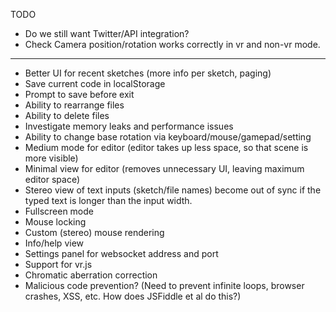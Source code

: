 TODO

- Do we still want Twitter/API integration?
- Check Camera position/rotation works correctly in vr and non-vr mode.
----

- Better UI for recent sketches (more info per sketch, paging)
- Save current code in localStorage
- Prompt to save before exit
- Ability to rearrange files
- Ability to delete files
- Investigate memory leaks and performance issues
- Ability to change base rotation via keyboard/mouse/gamepad/setting
- Medium mode for editor (editor takes up less space, so that scene is more visible)
- Minimal view for editor (removes unnecessary UI, leaving maximum editor space)
- Stereo view of text inputs (sketch/file names) become out of sync if the
  typed text is longer than the input width.
- Fullscreen mode
- Mouse locking
- Custom (stereo) mouse rendering
- Info/help view
- Settings panel for websocket address and port
- Support for vr.js
- Chromatic aberration correction
- Malicious code prevention?
  (Need to prevent infinite loops, browser crashes, XSS, etc.
  How does JSFiddle et al do this?)

